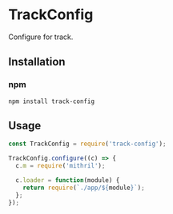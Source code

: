 # TrackConfig
Configure for track.

## Installation

### npm

```shell
npm install track-config
```

## Usage

```javascript
const TrackConfig = require('track-config');

TrackConfig.configure((c) => {
  c.m = require('mithril');

  c.loader = function(module) {
    return require(`./app/${module}`);
  };
});
```
